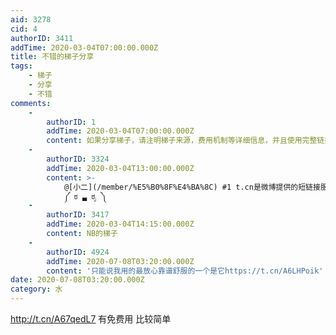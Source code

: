 ```yaml
---
aid: 3278
cid: 4
authorID: 3411
addTime: 2020-03-04T07:00:00.000Z
title: 不错的梯子分享
tags:
    - 梯子
    - 分享
    - 不错
comments:
    -
        authorID: 1
        addTime: 2020-03-04T07:00:00.000Z
        content: 如果分享梯子，请注明梯子来源，费用机制等详细信息，并且使用完整链接。
    -
        authorID: 3324
        addTime: 2020-03-04T13:00:00.000Z
        content: >-
            @[小二](/member/%E5%B0%8F%E4%BA%8C) #1 t.cn是微博提供的短链接服务，一楼放的是钓鱼链接，建议封杀
            ༼ ಠ ▃ ಠೃ ༽
    -
        authorID: 3417
        addTime: 2020-03-04T14:15:00.000Z
        content: NB的梯子
    -
        authorID: 4924
        addTime: 2020-07-08T03:20:00.000Z
        content: '只能说我用的最放心靠谱舒服的一个是它https://t.cn/A6LHPoik'
date: 2020-07-08T03:20:00.000Z
category: 水
---
```


http://t.cn/A67qedL7 有免费用 比较简单
